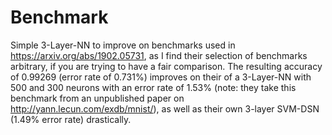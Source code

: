 # Benchmark
Simple 3-Layer-NN to improve on benchmarks used in https://arxiv.org/abs/1902.05731, as I find their selection of benchmarks arbitrary, if you are trying to have a fair comparison. 
The resulting accuracy of 0.99269 (error rate of 0.731%) improves on their of a 3-Layer-NN with 500 and 300 neurons with an error rate of 1.53% (note: they take this benchmark from an unpublished paper on http://yann.lecun.com/exdb/mnist/), as well as their own 3-layer SVM-DSN (1.49% error rate) drastically.
